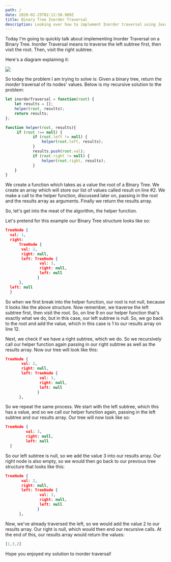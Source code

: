 ```yaml
---
path: /
date: 2020-02-25T02:11:58.909Z
title: Binary Tree Inorder Traversal
description: Looking over how to implement Inorder traversal using JavaScript
---
```

Today I'm going to quickly talk about implementing Inorder Traversal on a Binary Tree.  Inorder Traversal means to traverse the left subtree first, then visit the root.  Then, visit the right subtree.

Here's a diagram explaining it:

![](assets/Tree-Traversals-Inorder.png)

So today the problem I am trying to solve is: Given a binary tree, return the *inorder* traversal of its nodes' values.  Below is my recursive solution to the problem:

```javascript
let inorderTraversal = function(root) {
    let results = [];
    helper(root, results);
    return results;
};

function helper(root, results){
     if (root !== null) {
            if (root.left != null) {
                helper(root.left, results);
            }
            results.push(root.val);
            if (root.right != null) {
                helper(root.right, results);
            }
    }
}
```

We create a function which takes as a value the root of a Binary Tree.  We create an array which will store our list of values called result on line #2.  We make a call to the helper function, discussed later on, passing in the root and the results array as arguments.  Finally we return the results array.

So, let's get into the meat of the algorithm, the helper function.

Let's pretend for this example our Binary Tree structure looks like so:

```json
TreeNode {
  val: 1,
  right: 
      TreeNode {
       val: 2,
       right: null,
       left: TreeNode { 
               val: 3, 
               right: null, 
               left: null 
              }
      },
  left: null 
  }
```

So when we first break into the helper function, our root is not null, because it looks like the above structure.  Now remember, we traverse the left subtree first, then visit the root.  So, on line 9 on our helper function that's exactly what we do, but in this case, our left subtree is null.  So, we go back to the root and add the value, which in this case is 1 to our results array on line 12.

Next, we check if we have a right subtree, which we do.  So we recursively call our helper function again passing in our right subtree as well as the results array.  Now our tree will look like this:

```json
TreeNode {
       val: 2,
       right: null,
       left: TreeNode { 
               val: 3, 
               right: null, 
               left: null 
              }
      },
```

So we repeat the same process.  We start with the left subtree, which this has a value, and so we call our helper function again, passing in the left subtree and our results array.  Our tree will now look like so:

```json
TreeNode { 
         val: 3, 
         right: null, 
         left: null 
  }
```

So our left subtree is null, so we add the value 3 into our results array.  Our right node is also empty, so we would then go back to our previous tree structure that looks like this:

```json
TreeNode {
       val: 2,
       right: null,
       left: TreeNode { 
               val: 3, 
               right: null, 
               left: null 
              }
      },
```

Now, we've already traversed the left, so we would add the value 2 to our results array.  Our right is null, which would then end our recursive calls.  At the end of this, our results array would return the values:

```javascript
[1,3,2]
```

Hope you enjoyed my solution to inorder traversal!

